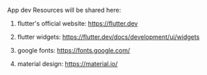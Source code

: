 App dev Resources will be shared here: 


1. flutter's official website: https://flutter.dev

2. flutter widgets: https://flutter.dev/docs/development/ui/widgets

3. google fonts: https://fonts.google.com/

4. material design: https://material.io/
